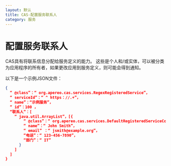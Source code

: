 ```yaml
---
layout: 默认
title: CAS-配置服务联系人
category: 服务
---
```


# 配置服务联系人

CAS具有将联系信息分配给服务定义的能力。 这些是个人和/或实体，可以被分类为应用程序的所有者，如果更改应用到服务定义，则可能会得到通知。

以下是一个示例JSON文件：

```json
{
  “ @class”：“ org.apereo.cas.services.RegexRegisteredService”，
  “ serviceId”：“ ^ https：//.+”，
  “ name”：“示例服务”，
  “ id”：100 ，
  “联系人”：[
    “ java.util.ArrayList”，[{
        “ @class”：“ org.apereo.cas.services.DefaultRegisteredServiceContact”，
        “ name”：“ John Smith”，
        “ email” ：“ jsmith@example.org”，
        “电话”：“ 123-456-7890”，
        “部门”：“ IT”
      }
    ]
  ]
}
```
